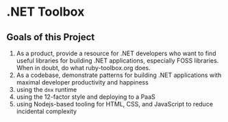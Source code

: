 # .NET Toolbox

## Goals of this Project
1. As a product, provide a resource for .NET developers who want to find useful libraries for building .NET applications, especially FOSS libraries. When in doubt, do what ruby-toolbox.org does.
1. As a codebase, demonstrate patterns for building .NET applications with maximal developer productivity and happiness
  1. using the `dnx` runtime
  1. using the 12-factor style and deploying to a PaaS 
  1. using Nodejs-based tooling for HTML, CSS, and JavaScript to reduce incidental complexity
